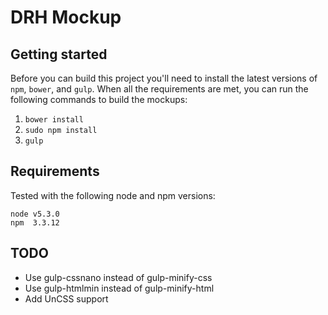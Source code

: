 DRH Mockup
==========

Getting started
---------------

Before you can build this project you'll need to install the latest versions of `npm`, `bower`, and `gulp`. When all the requirements are met, you can run the following commands to build the mockups:

1. `bower install`
2. `sudo npm install`
3. `gulp`


Requirements
------------

Tested with the following node and npm versions:

    node v5.3.0
    npm  3.3.12

TODO
----

* Use gulp-cssnano instead of gulp-minify-css
* Use gulp-htmlmin instead of gulp-minify-html
* Add UnCSS support

